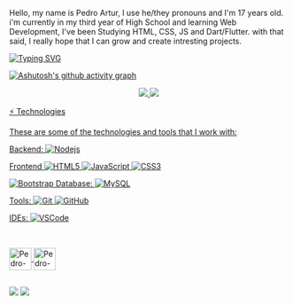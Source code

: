 Hello, my name is Pedro Artur, I use he/they pronouns and I'm 17 years old.
i'm currently in my third year of High School and learning Web Development, I've been Studying HTML, CSS, JS and Dart/Flutter. 
with that said, I really hope that I can grow and create intresting projects. 


[![Typing SVG](https://readme-typing-svg.herokuapp.com/?color=fffa4&size=35&center=true&vCenter=true&width=1000&lines=Welcome,+I'm+Pedro+Artur;;I'm+from+Brazil;Be+Welcome!+:%29)](https://git.io/typing-svg)

[![Ashutosh's github activity graph](https://github-readme-activity-graph.vercel.app/graph?username=kaua032&bg_color=151515&color=fff&line=444444&point=fff&area=true&hide_border=true)](https://github.com/ashutosh00710/github-readme-activity-graph)





<div align="center" justify-content="center">
  <a href="https://github.com/Kaua032">
    <img src="https://github-readme-stats.vercel.app/api?username=Kaua032&layout=compact&langs_count=7&theme=dark&card_width=420" />
  <img src="https://github-readme-stats.vercel.app/api/top-langs/?username=Kaua032&layout=compact&langs_count=7&theme=dark&card_width=420&card_height=200"/>
</div>
    
⚡ Technologies

These are some of the technologies and tools that I work with:

Backend: 
![Nodejs](https://img.shields.io/badge/-Nodejs-339933?style=flat-square&logo=Node.js&logoColor=white)


Frontend
![HTML5](https://img.shields.io/badge/-HTML5-E34F26?style=flat-square&logo=html5&logoColor=white)
![JavaScript](https://img.shields.io/badge/-JavaScript-black?style=flat-square&logo=javascript)
![CSS3](https://img.shields.io/badge/-CSS3-1572B6?style=flat-square&logo=css3)

![Bootstrap](https://img.shields.io/badge/-Bootstrap-563D7C?style=flat-square&logo=bootstrap)
Database:
![MySQL](https://img.shields.io/badge/-MySQL-4479A1?style=flat-square&logo=mysql&logoColor=white)

Tools:
![Git](https://img.shields.io/badge/-Git-black?style=flat-square&logo=git)
![GitHub](https://img.shields.io/badge/-GitHub-181717?style=flat-square&logo=github)

IDEs:
![VSCode](https://img.shields.io/badge/-VSCode-007ACC?style=flat-square&logo=visual-studio-code&logoColor=white)

  ##
  <div style="display: inline_block"><br>
    <img align="center" alt="Pedro-Portuguese-BR" height="40" width="40" src="./flags_icons/brasil.png">
    <img align="center" alt="Pedro-English" height="40" width="40" src="./flags_icons/estados-unidos-da-america.png"
</div>

  ##
  
  <div>
  <a href="https://www.instagram.com/pedro_artur_rfn/" target="_blank"><img src="https://img.shields.io/badge/-Instagram-%23E4405F?style=for-the-badge&logo=instagram&logoColor=white" target="_blank"></a>
  <a href="https://www.linkedin.com/in/pedro-artur-rolemberg-0a30a8194/" target="_blank"><img src="https://img.shields.io/badge/-LinkedIn-%230077B5?style=for-the-badge&logo=linkedin&logoColor=white" target="_blank"></a> 
    

 
</div>

  
